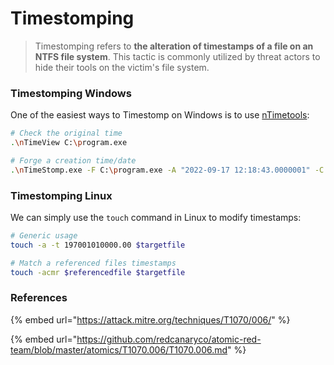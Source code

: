 # Timestomping

> Timestomping refers to **the alteration of timestamps of a file on an NTFS file system**. This tactic is commonly utilized by threat actors to hide their tools on the victim's file system.

### Timestomping Windows

One of the easiest ways to Timestomp on Windows is to use [nTimetools](https://github.com/limbenjamin/nTimetools):

```bash
# Check the original time
.\nTimeView C:\program.exe

# Forge a creation time/date
.\nTimeStomp.exe -F C:\program.exe -A "2022-09-17 12:18:43.0000001" -C "2022-09-17 12:18:43.0000001"
```

### Timestomping Linux

We can simply use the `touch` command in Linux to modify timestamps:

```bash
# Generic usage
touch -a -t 197001010000.00 $targetfile

# Match a referenced files timestamps
touch -acmr $referencedfile $targetfile
```

### References

{% embed url="https://attack.mitre.org/techniques/T1070/006/" %}

{% embed url="https://github.com/redcanaryco/atomic-red-team/blob/master/atomics/T1070.006/T1070.006.md" %}
